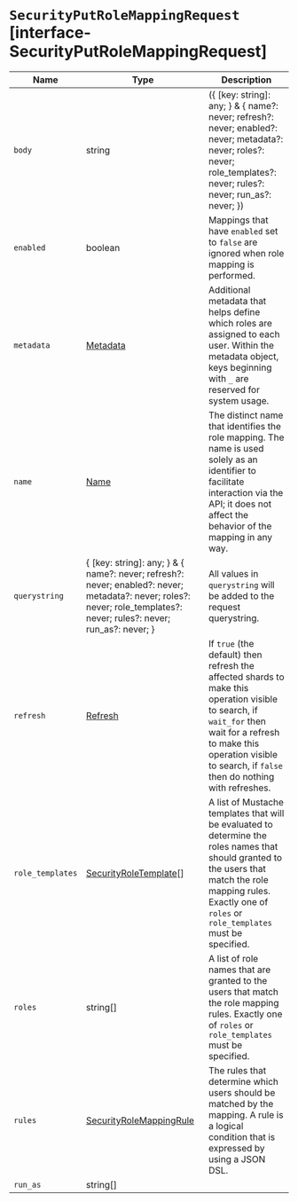 # `SecurityPutRoleMappingRequest` [interface-SecurityPutRoleMappingRequest]

| Name | Type | Description |
| - | - | - |
| `body` | string | ({ [key: string]: any; } & { name?: never; refresh?: never; enabled?: never; metadata?: never; roles?: never; role_templates?: never; rules?: never; run_as?: never; }) | All values in `body` will be added to the request body. |
| `enabled` | boolean | Mappings that have `enabled` set to `false` are ignored when role mapping is performed. |
| `metadata` | [Metadata](./Metadata.md) | Additional metadata that helps define which roles are assigned to each user. Within the metadata object, keys beginning with `_` are reserved for system usage. |
| `name` | [Name](./Name.md) | The distinct name that identifies the role mapping. The name is used solely as an identifier to facilitate interaction via the API; it does not affect the behavior of the mapping in any way. |
| `querystring` | { [key: string]: any; } & { name?: never; refresh?: never; enabled?: never; metadata?: never; roles?: never; role_templates?: never; rules?: never; run_as?: never; } | All values in `querystring` will be added to the request querystring. |
| `refresh` | [Refresh](./Refresh.md) | If `true` (the default) then refresh the affected shards to make this operation visible to search, if `wait_for` then wait for a refresh to make this operation visible to search, if `false` then do nothing with refreshes. |
| `role_templates` | [SecurityRoleTemplate](./SecurityRoleTemplate.md)[] | A list of Mustache templates that will be evaluated to determine the roles names that should granted to the users that match the role mapping rules. Exactly one of `roles` or `role_templates` must be specified. |
| `roles` | string[] | A list of role names that are granted to the users that match the role mapping rules. Exactly one of `roles` or `role_templates` must be specified. |
| `rules` | [SecurityRoleMappingRule](./SecurityRoleMappingRule.md) | The rules that determine which users should be matched by the mapping. A rule is a logical condition that is expressed by using a JSON DSL. |
| `run_as` | string[] | &nbsp; |

